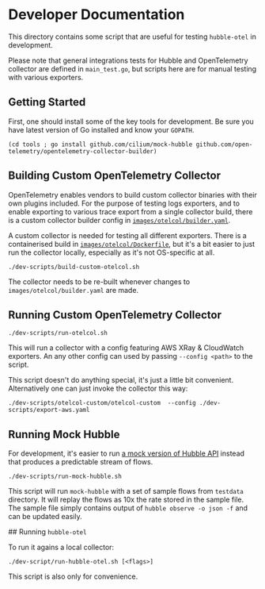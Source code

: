 # Developer Documentation

This directory contains some script that are useful for testing `hubble-otel` in development.

Please note that general integrations tests for Hubble and OpenTelemetry collector are defined
in `main_test.go`, but scripts here are for manual testing with various exporters.

## Getting Started

First, one should install some of the key tools for development. Be sure you have latest version
of Go installed and know your `GOPATH`.

```
(cd tools ; go install github.com/cilium/mock-hubble github.com/open-telemetry/opentelemetry-collector-builder)
```

## Building Custom OpenTelemetry Collector

OpenTelemetry enables vendors to build custom collector binaries with their own plugins included.
For the purpose of testing logs exporters, and to enable exporting to various trace export from
a single collector build, there is a custom collector builder config in [`images/otelcol/builder.yaml`](images/otelcol/builder.yaml).

A custom collector is needed for testing all different exporters. There is a containerised build in
[`images/otelcol/Dockerfile`](images/otelcol/Dockerfile), but it's a bit easier to just run the collector
locally, especially as it's not OS-specific at all.

```
./dev-scripts/build-custom-otelcol.sh
```

The collector needs to be re-built whenever changes to `images/otelcol/builder.yaml` are made.

## Running Custom OpenTelemetry Collector

```
./dev-scripts/run-otelcol.sh
```

This will run a collector with a config featuring AWS XRay & CloudWatch exporters. An any other
config can used by passing `--config <path>` to the script.

This script doesn't do anything special, it's just a little bit convenient. Alternatively one
can just invoke the collector this way:

```
./dev-scripts/otelcol-custom/otelcol-custom  --config ./dev-scripts/export-aws.yaml
```

## Running Mock Hubble

For development, it's easier to run [a mock version of Hubble API](https://github.com/cilium/mock-hubble)
instead that produces a predictable stream of flows.

```
./dev-scripts/run-mock-hubble.sh
```

This script will run `mock-hubble` with a set of sample flows from `testdata` directory. It will replay the flows
as 10x the rate stored in the sample file. The sample file simply contains output of `hubble observe -o json -f`
and can be updated easily.

## Running `hubble-otel`

To run it agains a local collector:

```
./dev-script/run-hubble-otel.sh [<flags>]
```

This script is also only for convenience.
